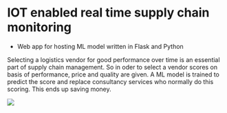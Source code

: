 
# IOT enabled real time supply chain monitoring

 - Web app for hosting ML model written in Flask and Python
 
Selecting a logistics vendor for good performance over time is an essential part of supply chain management. So in oder to select a vendor scores 
on basis of performance, price and quality are given. A ML model is trained to predict the score and replace consultancy services who normally do this
scoring. This ends up saving money.


<img src = "images/webapp.png" stlye="width:100%;">
